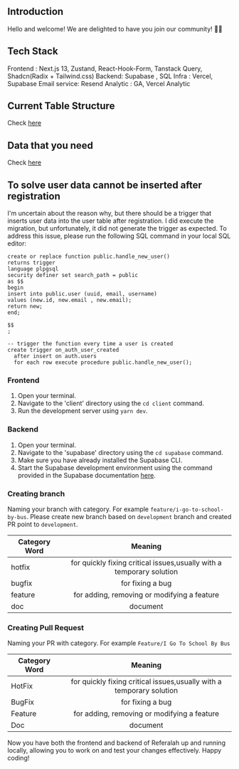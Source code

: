 ## Introduction

Hello and welcome! We are delighted to have you join our community! 🎉🌟

## Tech Stack

Frontend : Next.js 13, Zustand, React-Hook-Form, Tanstack Query, Shadcn(Radix + Tailwind.css)
Backend: Supabase , SQL
Infra : Vercel, Supabase
Email service: Resend
Analytic : GA, Vercel Analytic

## Current Table Structure

Check [here](https://dbdiagram.io/d/Referalah-651b7b71ffbf5169f0e71a7a)

## Data that you need

Check [here](https://drive.google.com/drive/folders/14Q5xqmHU9w1v7Zv9HlxL3qr--Cw_4z7b?usp=drive_link)

## To solve user data cannot be inserted after registration

I'm uncertain about the reason why, but there should be a trigger that inserts user data into the user table after registration. I did execute the migration, but unfortunately, it did not generate the trigger as expected. To address this issue, please run the following SQL command in your local SQL editor:

```line_numbers,js
create or replace function public.handle_new_user()
returns trigger
language plpgsql
security definer set search_path = public
as $$
begin
insert into public.user (uuid, email, username)
values (new.id, new.email , new.email);
return new;
end;

$$
;

-- trigger the function every time a user is created
create trigger on_auth_user_created
  after insert on auth.users
  for each row execute procedure public.handle_new_user();
```

### Frontend

1.  Open your terminal.
2.  Navigate to the 'client' directory using the `cd client` command.
3.  Run the development server using `yarn dev`.

### Backend

1.  Open your terminal.
2.  Navigate to the 'supabase' directory using the `cd supabase` command.
3.  Make sure you have already installed the Supabase CLI.
4.  Start the Supabase development environment using the command provided in the Supabase documentation [here](https://supabase.com/docs/guides/cli/local-development).

### Creating branch

Naming your branch with category. For example `feature/i-go-to-school-by-bus`. Please create new branch based on `development` branch and created PR point to `development`.

| Category Word |                               Meaning                                |
| ------------- | :------------------------------------------------------------------: |
| hotfix        | for quickly fixing critical issues,usually with a temporary solution |
| bugfix        |                           for fixing a bug                           |
| feature       |             for adding, removing or modifying a feature              |
| doc           |                               document                               |

### Creating Pull Request

Naming your PR with category. For example `Feature/I Go To School By Bus`

| Category Word |                               Meaning                                |
| ------------- | :------------------------------------------------------------------: |
| HotFix        | for quickly fixing critical issues,usually with a temporary solution |
| BugFix        |                           for fixing a bug                           |
| Feature       |             for adding, removing or modifying a feature              |
| Doc           |                               document                               |

Now you have both the frontend and backend of Referalah up and running locally, allowing you to work on and test your changes effectively. Happy coding!
